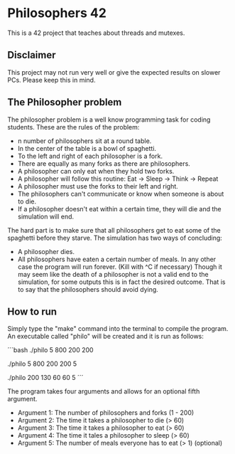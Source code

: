 #   Philosophers 42

This is a 42 project that teaches about threads and mutexes.


##	Disclaimer

This project may not run very well or give the expected results on slower PCs.
Please keep this in mind.

##  The Philosopher problem

The philosopher problem is a well know programming task for coding students.
These are the rules of the problem:

-   n number of philosophers sit at a round table.
-   In the center of the table is a bowl of spaghetti.
-   To the left and right of each philosopher is a fork.
-   There are equally as many forks as there are philosophers.
-   A philosopher can only eat when they hold two forks.
-   A philosopher will follow this routine:
	Eat -> Sleep -> Think -> Repeat
-   A philosopher must use the forks to their left and right.
-   The philosophers can't communicate or know when someone is about to die.
-	If a philosopher doesn't eat within a certain time, they will die and the simulation will end.

The hard part is to make sure that all philosophers get to eat some of the spaghetti before they starve.
The simulation has two ways of concluding:
-	A philosopher dies.
-	All philosophers have eaten a certain number of meals.
In any other case the program will run forever. (Kill with ^C if necessary)
Though it may seem like the death of a philosopher is not a valid end to the simulation,
for some outputs this is in fact the desired outcome.
That is to say that the philosophers should avoid dying.

##	How to run

Simply type the "make" command into the terminal to compile the program.
An executable called "philo" will be created and it is run as follows:

´´´bash
./philo 5 800 200 200

./philo 5 800 200 200 5

./philo 200 130 60 60 5
´´´

The program takes four arguments and allows for an optional fifth argument.
-	Argument 1:		The number of philosophers and forks		(1 - 200)
-	Argument 2:		The time it takes a philosopher to die		(> 60)
-	Argument 3:		The time it takes a philosopher to eat		(> 60)
-	Argument 4:		The time it tales a philosopher to sleep	(> 60)
-	Argument 5:		The number of meals everyone has to eat 	(> 1)	(optional)